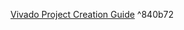 [Vivado Project Creation Guide](https://awsometofu.notion.site/Vivado-project-creation-625037070ce9402a9c5551d0b3abefc4)  ^840b72

